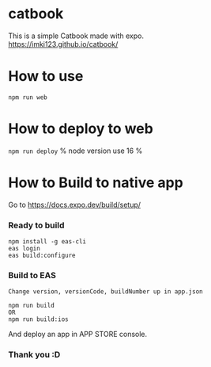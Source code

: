 # catbook

This is a simple Catbook made with expo.  
https://imki123.github.io/catbook/

# How to use

`npm run web`

# How to deploy to web

`npm run deploy`
% node version use 16 %

# How to Build to native app

Go to https://docs.expo.dev/build/setup/

### Ready to build

```
npm install -g eas-cli
eas login
eas build:configure
```

### Build to EAS

```
Change version, versionCode, buildNumber up in app.json
```

```
npm run build
OR
npm run build:ios
```

And deploy an app in APP STORE console.

### Thank you :D
